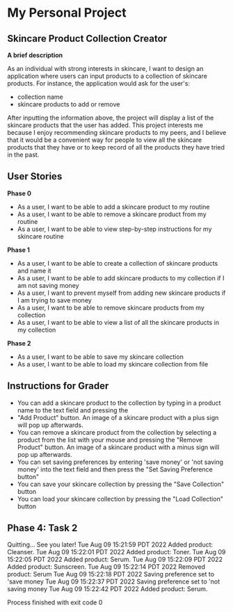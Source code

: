 # My Personal Project

## Skincare Product Collection Creator


**A brief description**

As an individual with strong interests in skincare, I want to design an application where users can input products to a 
collection of skincare products. For instance, the application would ask for the user's:

- collection name
- skincare products to add or remove

After inputting the information above, the project will display a list of the skincare products that the user has added. 
This project interests me because I enjoy recommending skincare products to my peers, and I believe that it would be a 
convenient way for people to view all the skincare products that they have or to keep record of all the products they
have tried in the past.



## User Stories
**Phase 0**
- As a user, I want to be able to add a skincare product to my routine
- As a user, I want to be able to remove a skincare product from my routine
- As a user, I want to be able to view step-by-step instructions for my skincare routine

**Phase 1**
- As a user, I want to be able to create a collection of skincare products and name it
- As a user, I want to be able to add skincare products to my collection if I am not saving money
- As a user, I want to prevent myself from adding new skincare products if I am trying to save money
- As a user, I want to be able to remove skincare products from my collection
- As a user, I want to be able to view a list of all the skincare products in my collection

**Phase 2**
- As a user, I want to be able to save my skincare collection
- As a user, I want to be able to load my skincare collection from file

## Instructions for Grader
- You can add a skincare product to the collection by typing in a product name to the text field and pressing the 
- "Add Product" button. An image of a skincare product with a plus sign will pop up afterwards.
- You can remove a skincare product from the collection by selecting a product from the list with your mouse and 
  pressing the "Remove Product" button. An image of a skincare product with a minus sign will pop up afterwards.
- You can set saving preferences by entering 'save money' or 'not saving money' into the text field and then press
  the "Set Saving Preference button"
- You can save your skincare collection by pressing the "Save Collection" button
- You can load your skincare collection by pressing the "Load Collection" button

## Phase 4: Task 2
Quitting...
See you later!
Tue Aug 09 15:21:59 PDT 2022
Added product: Cleanser.
Tue Aug 09 15:22:01 PDT 2022
Added product: Toner.
Tue Aug 09 15:22:05 PDT 2022
Added product: Serum.
Tue Aug 09 15:22:09 PDT 2022
Added product: Sunscreen.
Tue Aug 09 15:22:14 PDT 2022
Removed product: Serum
Tue Aug 09 15:22:18 PDT 2022
Saving preference set to 'save money
Tue Aug 09 15:22:37 PDT 2022
Saving preference set to 'not saving money
Tue Aug 09 15:22:42 PDT 2022
Added product: Serum.

Process finished with exit code 0
